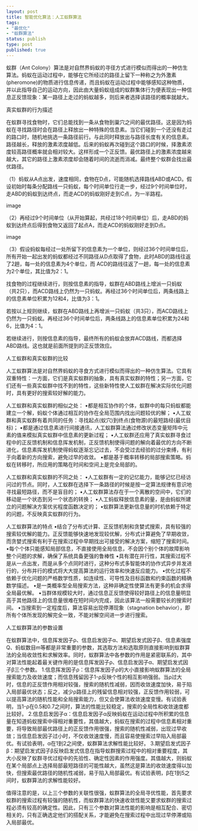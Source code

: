 ```yaml
--- 
layout: post
title: 智能优化算法：人工蚁群算法
tags: 
- "最优化"
- "蚁群算法"
status: publish
type: post
published: true
---
```

蚁群（Ant Colony）算法是对自然界蚂蚁的寻径方式进行模似而得出的一种仿生算法。蚂蚁在运动过程中，能够在它所经过的路径上留下一种称之为外激素(pheromone)的物质进行信息传递，而且蚂蚁在运动过程中能够感知这种物质，并以此指导自己的运动方向，因此由大量蚂蚁组成的蚁群集体行为便表现出一种信息正反馈现象：某一路径上走过的蚂蚁越多，则后来者选择该路径的概率就越大。

真实蚁群的行为描述

在蚁群寻找食物时，它们总能找到一条从食物到巢穴之间的最优路径。这是因为蚂蚁在寻找路径时会在路径上释放出一种特殊的信息素。当它们碰到一个还没有走过的路口时，随机地挑选一条路径前行。与此同时释放出与路径长度有关的信息素。路径越长，释放的激素浓度越低。后来的蚂蚁再次碰到这个路口的时候，择激素浓度较高路径概率就会相对较大。这样形成一个正反馈。最优路径上的激素浓度越来越大，其它的路径上激素浓度却会随着时间的流逝而消减。最终整个蚁群会找出最优路径。

（1）蚂蚁从A点出发，速度相同，食物在D点，可能随机选择路线ABD或ACD。假设初始时每条分配路线一只蚂蚁，每个时间单位行走一步，经过9个时间单位时，走ABD的蚂蚁到达终点，而走ACD的蚂蚁刚好走到C点，为一半路程。

image

（2）再经过9个时间单位（从开始算起，共经过18个时间单位）后，走ABD的蚂蚁到达终点后得到食物又返回了起点A，而走ACD的蚂蚁刚好走到D点。

image

（3）假设蚂蚁每经过一处所留下的信息素为一个单位，则经过36个时间单位后，所有开始一起出发的蚂蚁都经过不同路径从D点取得了食物，此时ABD的路线往返了2趟，每一处的信息素为4个单位，而 ACD的路线往返了一趟，每一处的信息素为2个单位，其比值为2：1。

找食物的过程继续进行，则按信息素的指导，蚁群在ABD路线上增派一只蚂蚁（共2只），而ACD路线上仍然为一只蚂蚁。再经过36个时间单位后，两条线路上的信息素单位积累为12和4，比值为3：1。

若按以上规则继续，蚁群在ABD路线上再增派一只蚂蚁（共3只），而ACD路线上仍然为一只蚂蚁。再经过36个时间单位后，两条线路上的信息素单位积累为24和6，比值为4：1。

若继续进行，则按信息素的指导，最终所有的蚂蚁会放弃ACD路线，而都选择ABD路线。这也就是前面所提到的正反馈效应。

人工蚁群和真实蚁群的比较

人工蚁群算法是对自然界蚂蚁的寻食方式进行模似而得出的一种仿生算法。它具有双重特性：一方面，它们是真实蚁群的抽象，具有真实蚁群的特性；另一方面，它们还有一些真实蚁群中找不到的特性，这些新特性使人工蚁群在解决实际优化问题时，具有更好的搜索较好解的能力。

人工蚁群和真实蚁群的相似之处：
•都是相互协作的个体，蚁群中的每只蚂蚁都能建立一个解，蚂蚁个体通过相互的协作在全局范围内找出问题较优的解；
•人工蚁群和真实蚁群有着共同的任务：寻找起点(蚁穴)到终点(食物源)的最短路经(最优目标)；
•都是通过信息素进行间接通讯，人工蚁群算法通过修改状态变量矩阵中元素的值来模拟真实蚁群中信息素的更新过程；
•人工蚁群还应用了真实蚁群寻食过程中的正反馈机制和信息挥发机制，正反馈机制使得问题的解向着最优的方向不断进化，信息素挥发机制使得蚂蚁逐渐忘记过去，不会受过去经验的过分束缚，有利于向着新的方向搜索，避免过早的收敛。
•都是基于概率转移的局部搜索策略。蚂蚁在转移时，所应用的策略在时间和空间上是完全局部的。

人工蚁群和真实蚁群的不同之处：
•人工蚁群有一定的记忆能力，能够记忆已经访问过的节点。同时，人工蚁群在选择下一条路径的时候是按一定算法规律有意识地寻找最短路径，而不是盲目的；
•人工蚁群算法存在于一个离散的空间中，它们的移动是一个状态到另一个状态的转换；
•人工蚂蚁释放信息素的量，是由蚂蚁所建立的问题解决方案优劣程度函数决定的；
•蚁群算法更新信息量的时机依赖于特定的问题，不反映真实蚁群的行为。

人工蚁群算法的特点
•结合了分布式计算、正反馈机制和贪婪式搜索，具有较强的搜索较优解的能力。正反馈能够快速地发现较优解，分布式计算避免了早期收敛，而贪婪式搜索有利于在搜索过程中早期找出可接受的解决方案，缩短了搜索时间。
•每个个体只能感知局部信息，不直接使用全局信息，不会因个别个体的故障影响整个问题的求解，确保了系统具备更强的鲁棒性
•具有潜在并行性，其搜索过程不是从一点出发，而是从多个点同时进行，这种分布式多智能体的协作式异步并发进行的，分布并行的模式将大大提高算法的运行效率和快速反应能力。
•优化过程不依赖于优化问题的严格数学性质，如连续性、可导性及目标函数和约束函数的精确数学描述。
•是一类概率型全局搜索方法，这种非确定性使算法有更多的机会求得全局最优解。
•当群体规模较大时，通过信息正反馈使得较好路径上的信息量明显高于其他路径上的信息量很难在短时间内完成，因此该算法一般需要较长的搜索时间。
•当搜索到一定程度后，算法容易出现停滞现象（stagnation behavior），即所有个体所发现的解完全一致，不能对解空间进一步进行搜索。

人工蚁群算法的参数设置

在蚁群算法中，信息挥发因子ρ、信息启发因子α、期望启发式因子β、信息素强度Q、蚂蚁数目m等都是非常重要的参数，其选取方法和选取原则直接影响到蚁群算法的全局收敛性和求解效率。同时，蚁群算法中各参数的作用是紧密联系的，其中对算法性能起着最关键作用的是信息挥发因子ρ、信息启发因子α、期望启发式因子β三个参数。
1.信息挥发因子ρ：信息挥发因子ρ的大小直接影响蚁群算法的全局搜索能力及收敛速度；而信息残留因子1-ρ反映个性的相互影响强弱。当ρ过大时，信息的正反馈作用相对较强，搜索的随机性减弱，因而收敛速度加快，易于陷入局部最优状态；反之，减少ρ路径上的残留信息相对较强，正反馈作用较弱，可以提高算法的随机性能和全局搜索能力，但又会使算法收敛速度变慢。有试验表明，当1-ρ在0.5和0.7之间时，算法的性能比较稳定，搜索的全局性和收敛速度都比较好。
2.信息启发因子α：信息启发因子α反映蚂蚁在运动过程中所积累的信息量在知道蚂蚁搜索中得相对重要性，其值越大，蚂蚁在搜索的过程中信息素相对重要，将导致局部最优路径上的正反馈作用很强，搜索的随机性减弱，出现过早收敛；当信息启发因子过小时，不仅收敛速度慢，而且容易使搜索过早陷入局部最优。有试验表明，α在1到2之间使，蚁群算法求解性能比较好。
3.期望启发式因子β：期望启发式因子β反映启发式信息在指导蚁群搜索过程中的相对重要程度，其大小反映了蚁群寻优过程中的先验性、确定性因素的作用强度。其值越大，则蚂蚁在某个局部点上选择局部最短路径的可能性越大，虽然这是算法的收敛速度得以加快，但搜索最优路径的随机性减弱，易于陷入局部最优。有试验表明，β在1到5之间时，蚁群算法的求解性能较好。

值得注意的是，以上三个参数的关联性很强，蚁群算法的全局寻优性能，首先要求蚁群的搜索过程有较强的随机性，而蚁群算法的快速收敛性能又要求蚁群的搜索过程必须有较高的确定性。因此，只有三个参数对算法性能的影响是相互配合、密切相关的，只有正确选定他们的搭配关系，才能避免在搜索过程中出现过早停滞或陷入局部最优。
